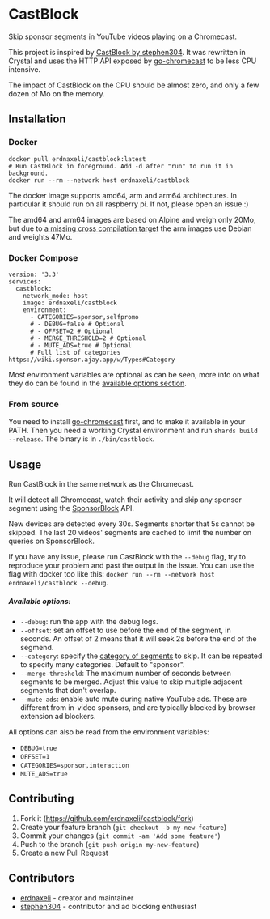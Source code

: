 # CastBlock

Skip sponsor segments in YouTube videos playing on a Chromecast.

This project is inspired by [CastBlock by stephen304](https://github.com/stephen304/castblock-legacy).
It was rewritten in Crystal and uses the HTTP API exposed by [go-chromecast](https://github.com/vishen/go-chromecast) to be less CPU intensive.

The impact of CastBlock on the CPU should be almost zero, and only a few dozen of Mo on the memory.

## Installation

### Docker

```
docker pull erdnaxeli/castblock:latest
# Run CastBlock in foreground. Add -d after "run" to run it in background.
docker run --rm --network host erdnaxeli/castblock
```

The docker image supports amd64, arm and arm64 architectures.
In particular it should run on all raspberry pi.
If not, please open an issue :)

The amd64 and arm64 images are based on Alpine and weigh only 20Mo, but due to [a missing cross compilation target](https://github.com/crystal-lang/crystal/issues/5467) the arm images use Debian and weights 47Mo.

### Docker Compose

```
version: '3.3'
services:
  castblock:
    network_mode: host
    image: erdnaxeli/castblock
    environment:
      - CATEGORIES=sponsor,selfpromo
      # - DEBUG=false # Optional
      # - OFFSET=2 # Optional
      # - MERGE_THRESHOLD=2 # Optional
      # - MUTE_ADS=true # Optional
      # Full list of categories https://wiki.sponsor.ajay.app/w/Types#Category
```

Most environment variables are optional as can be seen, more info on what they do can be found in the [available options section](#available-options).

### From source

You need to install [go-chromecast](https://wiki.sponsor.ajay.app/w/Types#Category) first, and to make it available in your PATH.
Then you need a working Crystal environment and run `shards build --release`.
The binary is in `./bin/castblock`.

## Usage

Run CastBlock in the same network as the Chromecast.

It will detect all Chromecast, watch their activity and skip any sponsor segment using the [SponsorBlock](https://sponsor.ajay.app/) API.

New devices are detected every 30s.
Segments shorter that 5s cannot be skipped. The last 20 videos' segments are cached to limit the number on queries on SponsorBlock.

If you have any issue, please run CastBlock with the `--debug` flag, try to reproduce your problem and past the output in the issue.
You can use the flag with docker too like this: `docker run --rm --network host erdnaxeli/castblock --debug`.

##### Available options:

* `--debug`: run the app with the debug logs.
* `--offset`: set an offset to use before the end of the segment, in seconds.
  An offset of 2 means that it will seek 2s before the end of the segmend.
* `--category`: specify the [category of segments](https://github.com/ajayyy/SponsorBlock/wiki/Types#category) to skip.
  It can be repeated to specify many categories.
  Default to "sponsor".
* `--merge-threshold`: The maximum number of seconds between segments to be merged.
  Adjust this value to skip multiple adjacent segments that don't overlap.
* `--mute-ads`: enable auto mute during native YouTube ads. These are different
  from in-video sponsors, and are typically blocked by browser extension ad blockers.

All options can also be read from the environment variables:

* `DEBUG=true`
* `OFFSET=1`
* `CATEGORIES=sponsor,interaction`
* `MUTE_ADS=true`

## Contributing

1. Fork it (<https://github.com/erdnaxeli/castblock/fork>)
2. Create your feature branch (`git checkout -b my-new-feature`)
3. Commit your changes (`git commit -am 'Add some feature'`)
4. Push to the branch (`git push origin my-new-feature`)
5. Create a new Pull Request

## Contributors

- [erdnaxeli](https://github.com/erdnaxeli) - creator and maintainer
- [stephen304](https://github.com/stephen304) - contributor and ad blocking enthusiast
